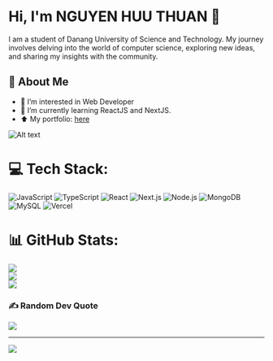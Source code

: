 # Hi, I'm NGUYEN HUU THUAN 👋

I am a student of Danang University of Science and Technology. My journey involves delving into the world of computer science, exploring new ideas, and sharing my insights with the community.


## 🚀 About Me

- 📝 I’m interested in Web Developer
- 👀 I’m currently learning ReactJS and NextJS.
- ⬆️ My portfolio: [here](https://portfolio-thuannguyen11s-projects.vercel.app/)

![Alt text](https://media1.tenor.com/m/2nKSTDDekOgAAAAC/coding-kira.gif)


# 💻 Tech Stack:
![JavaScript](https://img.shields.io/badge/javascript-%23323330.svg?style=for-the-badge&logo=javascript&logoColor=F7DF1E) ![TypeScript](https://img.shields.io/badge/typescript-%23007ACC.svg?style=for-the-badge&logo=typescript&logoColor=white) ![React](https://img.shields.io/badge/react-%2361DAFB.svg?style=for-the-badge&logo=react&logoColor=black) ![Next.js](https://img.shields.io/badge/next.js-%23000000.svg?style=for-the-badge&logo=next.js&logoColor=white) ![Node.js](https://img.shields.io/badge/node.js-%23339933.svg?style=for-the-badge&logo=node.js&logoColor=white) ![MongoDB](https://img.shields.io/badge/mongodb-%2347A248.svg?style=for-the-badge&logo=mongodb&logoColor=white) ![MySQL](https://img.shields.io/badge/mysql-%234479A1.svg?style=for-the-badge&logo=mysql&logoColor=white) ![Vercel](https://img.shields.io/badge/vercel-%23000000.svg?style=for-the-badge&logo=vercel&logoColor=white)



# 📊 GitHub Stats:
![](https://github-readme-stats.vercel.app/api?username=thuannguyenhuu11&theme=default_repocard&hide_border=false&include_all_commits=true&count_private=false)<br/>
![](https://github-readme-streak-stats.herokuapp.com/?user=thuannguyenhuu11&theme=default_repocard&hide_border=false)<br/>
![](https://github-readme-stats.vercel.app/api/top-langs/?username=thuannguyenhuu11&theme=default_repocard&hide_border=false&include_all_commits=true&count_private=false&layout=compact)

### ✍️ Random Dev Quote
![](https://quotes-github-readme.vercel.app/api?type=horizontal&theme=dark)

---
[![](https://visitcount.itsvg.in/api?id=thuannguyenhuu11&icon=2&color=1)](https://visitcount.itsvg.in)


<!-- Proudly created with GPRM ( https://gprm.itsvg.in ) -->
